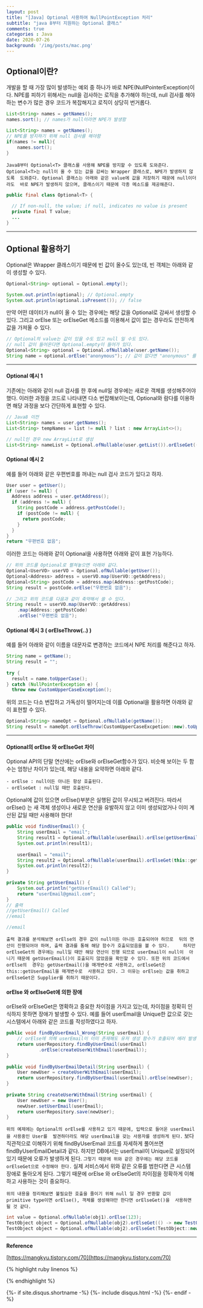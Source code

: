 ```yaml
---
layout: post
title: "[Java] Optional 사용하여 NullPointException 처리"
subtitle: "java 8부터 지원하는 Optional 클래스"
comments: true
categories : Java
date: 2020-07-26
background: '/img/posts/mac.png'
---
```


## Optional이란?

개발을 할 때 가장 많이 발생하는 예외 중 하나가 바로 NPE(NullPointerException)이다. NPE를 
피하기 위해서는 null을 검사하는 로직을 추가해야 하는데, null 검사를 해야하는 변수가 많은 경우 
코드가 복잡해지고 로직이 상당히 번거롭다.

```java
List<String> names = getNames();
names.sort(); // names가 null이라면 NPE가 발생함
 
List<String> names = getNames();
// NPE를 방지하기 위해 null 검사를 해야함
if(names != null){
    names.sort();
}
```

`Java8부터 Optional<T> 클래스를 사용해 NPE를 방지할 수 있도록 도와준다. 
Optional<T>는 null이 올 수 있는 값을 감싸는 Wrapper 클래스로, NPE가 발생하지 않도록 
도와준다. Optional 클래스는 아래와 같은 value에 값을 저장하기 때문에 null이더라도 
바로 NPE가 발생하지 않으며, 클래스이기 때문에 각종 메소드를 제공해준다.`   

```java
public final class Optional<T> {
 
  // If non-null, the value; if null, indicates no value is present
  private final T value;   
  ...
}

```

- - -

## Optional 활용하기 


Optional은 Wrapper 클래스이기 때문에 빈 값이 올수도 있는데, 빈 객체는 아래와 같이 생성할 수 있다.   

```java
Optional<String> optional = Optional.empty();

System.out.println(optional); // Optional.empty
System.out.println(optional.isPresent()); // false
```

만약 어떤 데이터가 null이 올 수 있는 경우에는 해당 값을 Optional로 감싸서 
생성할 수 있다. 그리고 orElse 또는 orElseGet 메소드를 이용해서 값이 없는 경우라도 
안전하게 값을 가져올 수 있다.   

```java
// Optional의 value는 값이 있을 수도 있고 null 일 수도 있다.
// null 값이 들어온다면 Optional.empty이 들어가 있다.   
Optional<String> optional = Optional.ofNullable(user.getName()); 
String name = optional.orElse("anonymous"); // 값이 없다면 "anonymous" 를 리턴
```
- - -   

#### Optional 예시 1

기존에는 아래와 같이 null 검사를 한 후에 null일 경우에는 새로운 객체를 생성해주어야 했다. 
이러한 과정을 코드로 나타내면 다소 번잡해보이는데, Optional<T>와 람다를 이용하면 해당 과정을 
보다 간단하게 표현할 수 있다.   

```java
// Java8 이전
List<String> names = user.getNames();
List<String> tempNames = list != null ? list : new ArrayList<>();

// null인 경우 new ArrayList로 생성 
List<String> nameList = Optional.ofNullable(user.getList()).orElseGet(() -> new ArrayList<>());
```

#### Optional 예시 2

예를 들어 아래와 같은 우편번호를 꺼내는 null 검사 코드가 있다고 하자.   

```java
User user = getUser();
if (user != null) {
  Address address = user.getAddress();
  if (address != null) {
    String postCode = address.getPostCode();
    if (postCode != null) {
      return postCode;
    }
  }
}
return "우편번호 없음";
```

이러한 코드는 아래와 같이 Optional을 사용하면 아래와 같이 표현 가능하다.   

```java
// 위의 코드를 Optional로 펼쳐놓으면 아래와 같다.
Optional<UserVO> userVO = Optional.ofNullable(getUser());
Optional<Address> address = userVO.map(UserVO::getAddress);
Optional<String> postCode = address.map(Address::getPostCode);
String result = postCode.orElse("우편번호 없음");
 
// 그리고 위의 코드를 다음과 같이 축약해서 쓸 수 있다.
String result = userVO.map(UserVO::getAddress)
    .map(Address::getPostCode)
    .orElse("우편번호 없음");

```

#### Optional 예시 3 ( orElseThrow(..) )

예를 들어 아래와 같이 이름을 대문자로 변경하는 코드에서 NPE 처리를 해준다고 하자.   

```java
String name = getName();
String result = "";
 
try {
  result = name.toUpperCase();
} catch (NullPointerException e) {
  throw new CustomUpperCaseException();
```

위의 코드는 다소 번잡하고 가독성이 떨어지는데 이를 Optional을 활용하면 아래와 같이 표현할 수 있다.   

```java
Optional<String> nameOpt = Optional.ofNullable(getName());
String result = nameOpt.orElseThrow(CustomUpperCaseExcpetion::new).toUpperCase();
```


- - -

#### Optional의 orElse 와 orElseGet 차이 

Optional API의 단말 연산에는 orElse와 orElseGet함수가 있다. 비슷해 보이는 두 함수는 
엄청난 차이가 있는데, 해당 내용을 요약하면 아래와 같다.   

`- orElse : null이든 아니든 항상 호출된다.`     
`- orElseGet : null일 때만 호출된다.`    

Optional에 값이 있으면 orElse()부분은 실행된 값이 무시되고 버려진다. 따라서 orElse() 는 새 객체 생성이나 
새로운 연산을 유발하지 않고 이미 생성되었거나 이미 계산된 값일 때만 사용해야 한다!   


```java
public void findUserEmail() {
    String userEmail = "email";
    String result1 = Optional.ofNullable(userEmail).orElse(getUserEmail());
    System.out.println(result1);
 
    userEmail = "email";
    String result2 = Optional.ofNullable(userEmail).orElseGet(this::getUserEmail);
    System.out.println(result2);
}
 
private String getUserEmail() {
    System.out.println("getUserEmail() Called");
    return "userEmail@gmail.com";
}
// 출력
//getUserEmail() Called
//email

//email
```

`출력 결과를 분석해보면 orElse의 경우 값이 null이든 아니든 호출되어야 하므로 
뒤의 연산이 진행되어야 하며, 출력 결과를 통해 해당 함수가 호출되었음을 볼 수 있다.    
하지만 orElseGet의 경우에는 null일 때만 해당 연산이 진행 되므로 userEmail이 null이 
아니기 때문에 getUserEmail()이 호출되지 않았음을 확인할 수 있다. 또한 위의 코드에서 orElse의 
경우는 getUserEmail()을 매개변수로 사용하고, orElseGet은 this::getUserEmail을 매개변수로 
사용하고 있다. 그 이유는 orElse는 값을 취하고 orElseGet은 Supplier를 취하기 때문이다.`   


#### orElse 와 orElseGet에 의한 장애   

orElse와 orElseGet은 명확하고 중요한 차이점을 가지고 있는데, 차이점을 정확히 
인식하지 못하면 장애가 발생할 수 있다. 예를 들어 userEmail을 Unique한 값으로 갖는 
시스템에서 아래와 같은 코드를 작성하였다고 하자.   

```java
public void findByUserEmail_Wrong(String userEmail) {
    // orElse에 의해 userEmail이 이미 존재해도 유저 생성 함수가 호출되어 에러 발생
    return userRepository.findByUserEmail(userEmail)
            .orElse(createUserWithEmail(userEmail));
}
 
public void findByUserEmailDetail(String userEmail) {
    User newUser = createUserWithEmail(userEmail);
    return userRepository.findByUserEmail(userEmail).orElse(newUser);
}
 
private String createUserWithEmail(String userEmail) {
    User newUser = new User();
    newUser.setUserEmail(userEmail);
    return userRepository.save(newUser);
}

```

`위의 예제에는 Optional의 orElse를 사용하고 있기 때문에, 입력으로 들어온 userEmail을 사용중인 User를 
발견하더라도 해당 userEmail을 갖는 사용자를 생성하게 된다.` 보다 직관적으로 이해하기 위해 findByUserEmail 코드를 
자세하게 풀어쓰면 findByUserEmailDetail과 같다. 하지만 DB에서는 userEmail이 Unique로 설정되어 있기 때문에 
오류가 발생하게 된다. `그렇기 때문에 위와 같은 경우에는 해당 코드를 orElseGet으로 수정해야 한다.` 실제 서비스에서 
위와 같은 오류를 범한다면 큰 시스템 장애로 돌아오게 된다. 그렇기 때문에 orElse 와 orElseGet의 차이점을 정확하게 
이해하고 사용하는 것이 중요하다.     

`위의 내용을 정리해보면 불필요한 호출을 줄이기 위해 null 일 경우 반환할 값이 
primitive type이면 orElse(), 객체를 생성해야만 한다면 orElseGet()을 
사용하면 될 것 같다.`    

```java
int value = Optional.ofNullable(obj1).orElse(123);      
TestObject object = Optional.ofNullable(obj2).orElseGet(() -> new TestObject());   
TestObject object = Optional.ofNullable(obj2).orElseGet(TestObject::new);    
```

- - -

**Reference**

[https://mangkyu.tistory.com/70](https://mangkyu.tistory.com/70)    

{% highlight ruby linenos %}


{% endhighlight %}


{%- if site.disqus.shortname -%}
    {%- include disqus.html -%}
{%- endif -%}

